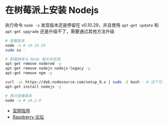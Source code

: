 # 在树莓派上安装 Nodejs

执行命令 `node -v`  发现版本还是停留在 v0.10.29，并且使用 `apt-get update` 和 `apt-get upgrade` 还是升级不了，需要通过其他方法升级

```sh
# 查看版本
node -v # v0.10.29
sudo su -

# 卸载原来与 Node 相关的东西
apt-get remove nodered -y
apt-get remove nodejs nodejs-legacy -y
apt-get remove npm -y

curl -sL https://deb.nodesource.com/setup_9.x | sudo -E bash - # 这个可以到官网指导页面查看
apt-get install nodejs -y

# 再次查看版本
node -v # v9.2.0
```

- [官网指导](https://nodejs.org/en/download/package-manager/#debian-and-ubuntu-based-linux-distributions)
- [Raspberry 论坛](https://www.raspberrypi.org/forums/viewtopic.php?t=140747)


